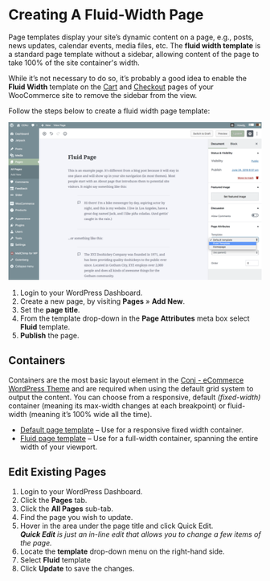 # Creating A Fluid-Width Page

Page templates display your site’s dynamic content on a page, e.g., posts, news updates, calendar events, media files, etc. The **fluid width template** is a standard page template without a sidebar, allowing content of the page to take 100% of the site container's width.

While it’s not necessary to do so, it’s probably a good idea to enable the **Fluid Width** template on the [Cart](https://www.conj.ws/electronic-store/cart/) and [Checkout](https://www.conj.ws/electronic-store/checkout/?add-to-cart=111) pages of your WooCommerce site to remove the sidebar from the view.

Follow the steps below to create a fluid width page template:

![Creating A Fluid-Width Page](img/fluid-template.png)

1. Login to your WordPress Dashboard.
2. Create a new page, by visiting **Pages** » **Add New**.
3. Set the **page title**.
4. From the template drop-down in the **Page Attributes** meta box select **Fluid** template.
5. **Publish** the page.

## Containers

Containers are the most basic layout element in the [Conj - eCommerce WordPress Theme](https://themeforest.net/item/conj-ecommerce-wordpress-theme/21935639?ref=mypreview) and are required when using the default grid system to output the content. You can choose from a responsive, default *(fixed-width)* container (meaning its max-width changes at each breakpoint) or fluid-width (meaning it’s 100% wide all the time).

* [Default page template](https://www.conj.ws/electronic-store/default-page) – Use for a responsive fixed width container.
* [Fluid page template](https://www.conj.ws/electronic-store/fluid-page) – Use for a full-width container, spanning the entire width of your viewport.

## Edit Existing Pages

1. Login to your WordPress Dashboard.
2. Click the **Pages** tab.
3. Click the **All Pages** sub-tab.
4. Find the page you wish to update.
5. Hover in the area under the page title and click Quick Edit.<br/>***Quick Edit** is just an in-line edit that allows you to change a few items of the page.*
6. Locate the **template** drop-down menu on the right-hand side.
7. Select **Fluid** template
8. Click **Update** to save the changes.
